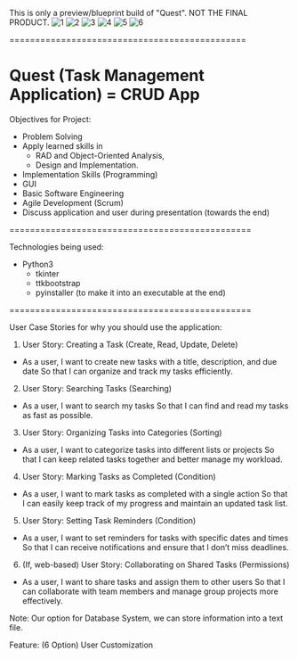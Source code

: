 This is only a preview/blueprint build of "Quest". NOT THE FINAL PRODUCT.
![1](https://github.com/user-attachments/assets/8d378b34-2207-46f7-adc5-2f8cfaa66b80)
![2](https://github.com/user-attachments/assets/427a3b87-c272-4e71-a66a-45b31bb606bf)
![3](https://github.com/user-attachments/assets/add8ae90-6fdc-4653-9050-94825c9a2e3a)
![4](https://github.com/user-attachments/assets/ac590e3a-fd73-46d0-a2ba-c75dbe2dab41)
![5](https://github.com/user-attachments/assets/bb05d922-8b42-443e-9cb3-872ad6fb16cb)
![6](https://github.com/user-attachments/assets/59e52a83-7f92-4d69-b323-e686cfd1006c)

==============================================

__Quest (Task Management Application) = CRUD App__
==============================================

Objectives for Project:  
- Problem Solving  
- Apply learned skills in
  - RAD and Object-Oriented Analysis,
  - Design and Implementation. 
- Implementation Skills (Programming)  
- GUI  
- Basic Software Engineering  
- Agile Development (Scrum)  
- Discuss application and user during presentation (towards the end)  

===============================================

Technologies being used:
- Python3
  - tkinter
  - ttkbootstrap
  - pyinstaller (to make it into an executable at the end)

===============================================

User Case Stories for why you should use the application:  

1. User Story: Creating a Task (Create, Read, Update, Delete)  
  
- As a user, I want to create new tasks with a title, description, and due date
So that I can organize and track my tasks efficiently.

2. User Story: Searching Tasks (Searching)

- As a user, I want to search my tasks
So that I can find and read my tasks as fast as possible.

3. User Story: Organizing Tasks into Categories (Sorting)  

- As a user, I want to categorize tasks into different lists or projects
So that I can keep related tasks together and better manage my workload.  

4. User Story: Marking Tasks as Completed (Condition)  

- As a user, I want to mark tasks as completed with a single action
So that I can easily keep track of my progress and maintain an updated task list.  

5. User Story: Setting Task Reminders (Condition)  

- As a user, I want to set reminders for tasks with specific dates and times
So that I can receive notifications and ensure that I don’t miss deadlines.  

6. (If, web-based) User Story: Collaborating on Shared Tasks (Permissions)  

- As a user, I want to share tasks and assign them to other users
So that I can collaborate with team members and manage group projects more effectively.  

Note: Our option for Database System, we can store information into a text file.  

Feature: (6 Option) User Customization  
